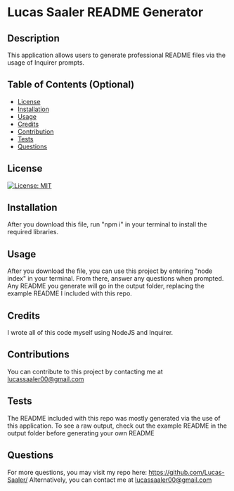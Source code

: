# Lucas Saaler README Generator

## Description

This application allows users to generate professional README files via the usage of Inquirer prompts.

## Table of Contents (Optional)

- [License](#license)
- [Installation](#installation)
- [Usage](#usage)
- [Credits](#credits)
- [Contribution](#contributions)
- [Tests](#tests)
- [Questions](#questions)

## License

[![License: MIT](https://img.shields.io/badge/License-MIT-yellow.svg)](https://opensource.org/licenses/MIT)

## Installation

After you download this file, run "npm i" in your terminal to install the required libraries.

## Usage

After you download the file, you can use this project by entering "node index" in your terminal. From there, answer any questions when prompted. Any README you generate will go in the output folder, replacing the example README I included with this repo.    

## Credits

I wrote all of this code myself using NodeJS and Inquirer.

## Contributions

You can contribute to this project by contacting me at lucassaaler00@gmail.com

## Tests

The README included with this repo was mostly generated via the use of this application. To see a raw output, check out the example README in the output folder before generating your own README

## Questions

For more questions, you may visit my repo here: https://github.com/Lucas-Saaler/ Alternatively, you can contact me at lucassaaler00@gmail.com
